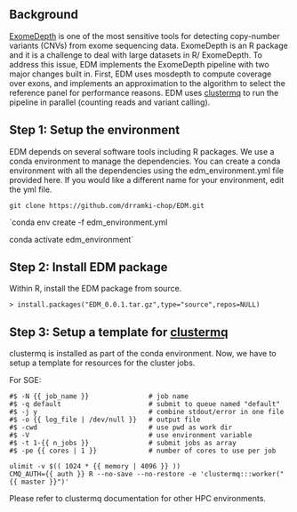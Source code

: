 ## Background

[ExomeDepth](https://cran.r-project.org/web/packages/ExomeDepth/index.html) is one of the most sensitive tools for detecting copy-number variants (CNVs) from exome sequencing data. ExomeDepth is an R package and it is a challenge to deal with large datasets in R/ ExomeDepth. To address this issue, EDM implements the ExomeDepth pipeline with two major changes built in. First, EDM uses mosdepth to compute coverage over exons, and implements an approximation to the algorithm to select the reference panel for performance reasons. EDM uses [clustermq](https://cran.r-project.org/web/packages/clustermq/index.html) to run the pipeline in parallel (counting reads and variant calling). 

## Step 1: Setup the environment
EDM depends on several software tools including R packages. We use a conda environment to manage the dependencies. You can create a conda environment with all the dependencies using the edm_environment.yml file provided here. If you would like a different name for your environment, edit the yml file.

`git clone https://github.com/drramki-chop/EDM.git` 

`conda env create -f edm_environment.yml

conda activate edm_environment`

## Step 2: Install EDM package

Within R, install the EDM package from source.

`> install.packages("EDM_0.0.1.tar.gz",type="source",repos=NULL)`

## Step 3: Setup a template for [clustermq](https://cran.r-project.org/web/packages/clustermq/vignettes/userguide.html)

clustermq is installed as part of the conda environment. Now, we have to setup a template for resources for the cluster jobs.

For SGE:

```
#$ -N {{ job_name }}               # job name
#$ -q default                      # submit to queue named "default"
#$ -j y                            # combine stdout/error in one file
#$ -o {{ log_file | /dev/null }}   # output file
#$ -cwd                            # use pwd as work dir
#$ -V                              # use environment variable
#$ -t 1-{{ n_jobs }}               # submit jobs as array
#$ -pe {{ cores | 1 }}             # number of cores to use per job

ulimit -v $(( 1024 * {{ memory | 4096 }} ))
CMQ_AUTH={{ auth }} R --no-save --no-restore -e 'clustermq:::worker("{{ master }}")'
```

Please refer to clustermq documentation for other HPC environments.
